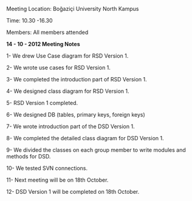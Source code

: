 Meeting Location: Boğaziçi University North Kampus

Time: 10.30 -16.30

Members: All members attended

**14 - 10 - 2012 Meeting Notes**


1- We drew Use Case diagram for RSD Version 1.

2- We wrote use cases for RSD Version 1.

3- We completed the introduction part of RSD Version 1.

4- We designed class diagram for RSD Version 1.

5- RSD Version 1 completed.

6- We designed DB (tables, primary keys, foreign keys)

7- We wrote introduction part of the DSD Version 1.

8- We completed the detailed class diagram for DSD Version 1.

9- We divided the classes on each group member to write modules and methods for DSD.

10- We tested SVN connections.

11- Next meeting will be on 18th October.

12- DSD Version 1 will be completed on 18th October.
